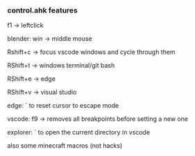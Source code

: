 ### control.ahk features

f1 -> leftclick

blender: win -> middle mouse

Rshift+c -> focus vscode windows and cycle through them

RShift+t -> windows terminal/git bash

RShift+e -> edge

RShift+v -> visual studio

edge: ` to reset cursor to escape mode

vscode: f9 -> removes all breakpoints before setting a new one

explorer: ` to open the current directory in vscode

also some minecraft macros (not hacks)